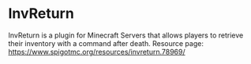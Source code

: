 # InvReturn
InvReturn is a plugin for Minecraft Servers that allows players to retrieve their inventory with a command after death.
Resource page: https://www.spigotmc.org/resources/invreturn.78969/
